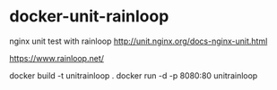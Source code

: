# docker-unit-rainloop
nginx unit test with rainloop 
http://unit.nginx.org/docs-nginx-unit.html 

https://www.rainloop.net/ 

docker build -t unitrainloop . 
docker run -d -p 8080:80 unitrainloop 
